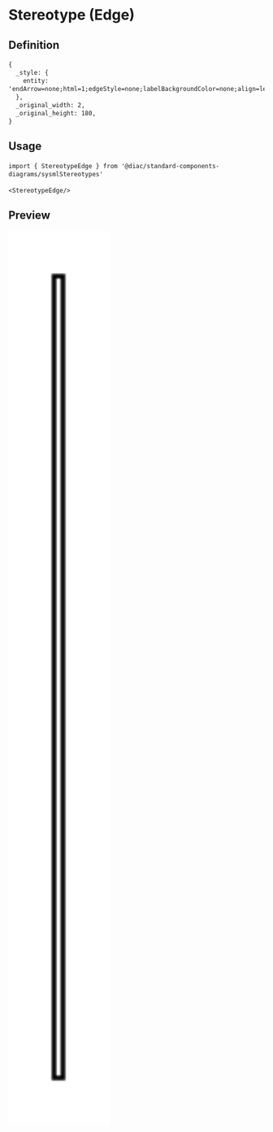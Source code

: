 # Stereotype (Edge)

## Definition

```
{
  _style: { 
    entity: 'endArrow=none;html=1;edgeStyle=none;labelBackgroundColor=none;align=left;fontStyle=1;fontSize=10;',
  },
  _original_width: 2,
  _original_height: 180,
}
```

## Usage

```
import { StereotypeEdge } from '@diac/standard-components-diagrams/sysmlStereotypes'

<StereotypeEdge/>
```

## Preview

<img src="./stereotype-edge.png" width="200"/>
